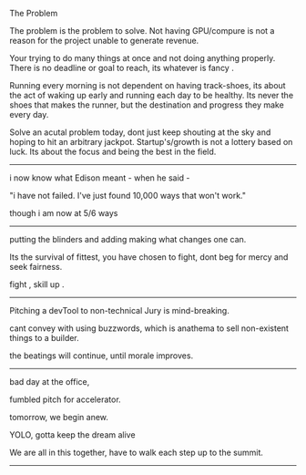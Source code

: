The Problem

The problem is the problem to solve.
Not having GPU/compure is not a reason for the project unable to generate revenue.

Your trying to do many things at once and not doing anything properly. There is no deadline or goal to reach, its whatever is fancy .

Running every morning is not dependent on having track-shoes, its about the act of waking up early and running each day to be healthy. 
Its never the shoes that makes the runner, but the destination and progress they make every day.

Solve an acutal problem today, dont just keep shouting  at the sky and hoping to hit an arbitrary jackpot.
Startup's/growth is not a lottery based on luck. 
Its about the focus and being the best in the field.


--- 

i now know what Edison meant - when he said - 

"i have not failed. I've just found 10,000 ways that won't work."

though i am now at 5/6 ways

---

putting the blinders and adding making what changes one can.

Its the survival of fittest, 
you have chosen to fight,
dont beg for mercy and seek fairness.

fight , skill up .

---

Pitching a devTool to non-technical Jury is mind-breaking.

cant convey with using buzzwords, which is anathema to sell non-existent things to a builder.

the beatings will continue, until morale improves.

---


bad day at the office,

fumbled pitch for accelerator.

tomorrow, we begin anew. 

YOLO, gotta keep the dream alive

We are all in this together, 
have to walk each step up to the summit.

---

